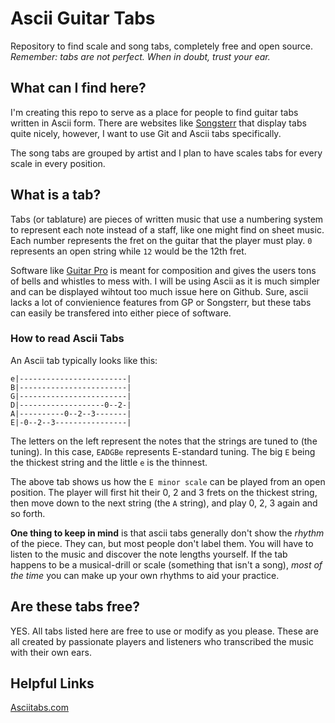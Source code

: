 # Ascii Guitar Tabs
Repository to find scale and song tabs, completely free and open source.
*Remember: tabs are not perfect. When in doubt, trust your ear.*

## What can I find here?

I'm creating this repo to serve as a place for people to find guitar tabs written 
in Ascii form. There are websites like [Songsterr](http://songsterr.com/) that display tabs quite nicely,
however, I want to use Git and Ascii tabs specifically. 

The song tabs are grouped by artist and I plan to have scales tabs for every scale in every position.

## What is a tab? 

Tabs (or tablature) are pieces of written music that use a numbering system to represent
each note instead of a staff, like one might find on sheet music. Each number represents
the fret on the guitar that the player must play. `0` represents an open string while
`12` would be the 12th fret. 

Software like [Guitar Pro](https://www.guitar-pro.com/) is meant for composition and gives the 
users tons of bells and whistles to mess with. I will be using Ascii as it is much simpler and 
can be displayed wihtout too much issue here on Github. Sure, ascii lacks a lot of 
convienience features from GP or Songsterr, but these tabs can easily be transfered 
into either piece of software. 

### How to read Ascii Tabs

An Ascii tab typically looks like this:
```
e|------------------------| 
B|------------------------| 
G|------------------------| 
D|-------------------0--2-| 
A|----------0--2--3-------| 
E|-0--2--3----------------| 
```


The letters on the left represent the notes that the strings are tuned to (the tuning).
In this case, `EADGBe` represents E-standard tuning. The big `E` being the thickest string 
and the little `e` is the thinnest.

The above tab shows us how the `E minor scale` can be played from an open position. The player
will first hit their 0, 2 and 3 frets on the thickest string, then move down to the next string (the `A` string),
and play 0, 2, 3 again and so forth. 

**One thing to keep in mind** is that ascii tabs generally don't show the *rhythm* of the piece. They can, but most people
don't label them. You will have to listen to the music and discover the note lengths yourself. If the tab happens to be 
a musical-drill or scale (something that isn't a song), *most of the time* you can make up your own rhythms to aid your practice. 

## Are these tabs free?

YES. All tabs listed here are free to use or modify as you please. These are all created by passionate
players and listeners who transcribed the music with their own ears.

## Helpful Links

[Asciitabs.com](www.asciitabs.com)

